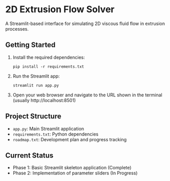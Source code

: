 # 2D Extrusion Flow Solver

A Streamlit-based interface for simulating 2D viscous fluid flow in extrusion processes.

## Getting Started

1. Install the required dependencies:
   ```
   pip install -r requirements.txt
   ```

2. Run the Streamlit app:
   ```
   streamlit run app.py
   ```

3. Open your web browser and navigate to the URL shown in the terminal (usually http://localhost:8501)

## Project Structure

- `app.py`: Main Streamlit application
- `requirements.txt`: Python dependencies
- `roadmap.txt`: Development plan and progress tracking

## Current Status

- Phase 1: Basic Streamlit skeleton application (Complete)
- Phase 2: Implementation of parameter sliders (In Progress)
